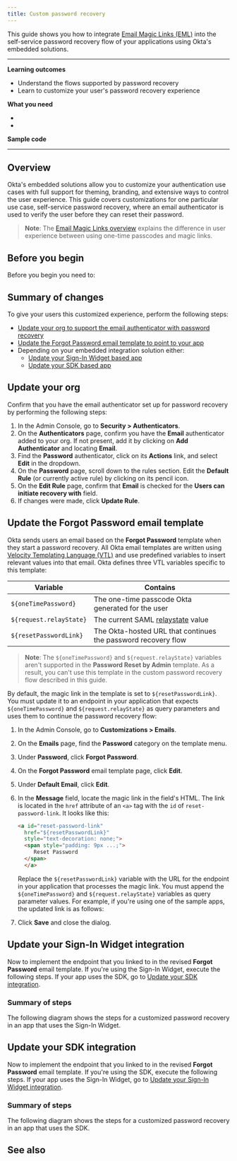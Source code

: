```yaml
---
title: Custom password recovery
---
```


<ApiLifecycle access="ie" />

This guide shows you how to integrate  [Email Magic Links (EML)](/docs/guides/email-magic-links-overview/main/) into the self-service password recovery flow of your applications using Okta's embedded solutions.

---
**Learning outcomes**

* Understand the flows supported by password recovery
* Learn to customize your user's password recovery experience

**What you need**

* <StackSnippet snippet="orgconfigurepwdonly" />
* <StackSnippet snippet="oiesdksetup" />

**Sample code**

<StackSnippet snippet="samplecode" />

---

## Overview

Okta's embedded solutions allow you to customize your authentication use cases with full support for theming, branding, and extensive ways to control the user experience. This guide covers customizations for one particular use case, self-service password recovery, where an email authenticator is used to verify the user before they can reset their password.

> **Note**: The [Email Magic Links overview](/docs/guides/email-magic-links-overview/main/) explains the difference in user experience between using one-time passcodes and magic links.

## Before you begin

Before you begin you need to:

<StackSnippet snippet="beforeyoubegin" />

## Summary of changes

To give your users this customized experience, perform the following steps:

* [Update your org to support the email authenticator with password recovery](#update-your-org)
* [Update the Forgot Password email template to point to your app](#update-the-forgot-password-email-template)
* Depending on your embedded integration solution either:
    * [Update your Sign-In Widget based app](#update-your-sign-in-widget-integration)
    * [Update your SDK based app](#update-your-sdk-integration)

## Update your org

Confirm that you have the email authenticator set up for password recovery by performing the following steps:

1. In the Admin Console, go to **Security > Authenticators**.
1. On the **Authenticators** page, confirm you have the **Email** authenticator added to your org. If not present, add it by clicking on **Add Authenticator** and locating **Email**.
1. Find the **Password** authenticator, click on its **Actions** link, and select **Edit** in the dropdown.
1. On the **Password** page, scroll down to the rules section. Edit the **Default Rule** (or currently active rule) by clicking on its pencil icon.
1. On the **Edit Rule** page, confirm that **Email** is checked for the **Users can initiate recovery with** field.
1. If changes were made, click **Update Rule**.

## Update the Forgot Password email template

Okta sends users an email based on the **Forgot Password** template when they start a password recovery. All Okta email templates are written using [Velocity Templating Language (VTL)](https://help.okta.com/okta_help.htm?type=oie&id=ext-velocity-variables) and use predefined variables to insert relevant values into that email. Okta defines three VTL variables specific to this template:

| Variable | Contains  |
| ---------------| ------------------------|
| `${oneTimePassword}`   | The one-time passcode Okta generated for the user |
| `${request.relayState}` | The current SAML [relaystate](https://developer.okta.com/docs/concepts/saml/#understanding-sp-initiated-sign-in-flow) value |
| `${resetPasswordLink}` | The Okta-hosted URL that continues the password recovery flow |

> **Note**: The `${oneTimePassword}` and `${request.relayState}` variables aren't supported in the **Password Reset by Admin** template. As a result, you can't use this template in the custom password recovery flow described in this guide.

By default, the magic link in the template is set to `${resetPasswordLink}`. You must update it to an endpoint in your application that expects `${oneTimePassword}` and `${request.relayState}` as query parameters and uses them to continue the password recovery flow:

1. In the Admin Console, go to **Customizations > Emails**.
1. On the **Emails** page, find the **Password** category on the template menu.
1. Under **Password**, click **Forgot Password**.
1. On the **Forgot Password** email template page, click **Edit**.
1. Under **Default Email**, click **Edit**.
1. In the **Message** field, locate the magic link in the field's HTML. The link is located in the `href` attribute of an `<a>` tag with the `id` of `reset-password-link`. It looks like this:

    ```html
   <a id="reset-password-link"
      href="${resetPasswordLink}"
      style="text-decoration: none;">
      <span style="padding: 9px ...;">
         Reset Password
      </span>
      </a>
    ```

   Replace the `${resetPasswordLink}` variable with the URL for the endpoint in your application that processes the magic link. You must append the `${oneTimePassword}` and `${request.relayState}` variables as query parameter values. For example, if you're using one of the sample apps, the updated link is as follows:

   <StackSnippet snippet="emailtemplate" />

1. Click **Save** and close the dialog.

## Update your Sign-In Widget integration

Now to implement the endpoint that you linked to in the revised **Forgot Password** email template.
If you're using the Sign-In Widget, execute the following steps. If your app uses the SDK, go to [Update your SDK integration](#update-your-sdk-integration).

### Summary of steps

The following diagram shows the steps for a customized password recovery in an app that uses the Sign-In Widget.

<StackSnippet snippet="siwsummary" />

<StackSnippet snippet="siw" />

## Update your SDK integration

Now to implement the endpoint that you linked to in the revised **Forgot Password** email template. If you're using the SDK, execute the following steps. If your app uses the Sign-In Widget, go to [Update your Sign-In Widget integration](#update-your-sign-in-widget-integration).

### Summary of steps

The following diagram shows the steps for a customized password recovery in an app that uses the SDK.

<StackSnippet snippet="sdksummary" />

<StackSnippet snippet="sdk" />

## See also

<StackSnippet snippet="relatedusecases" />
